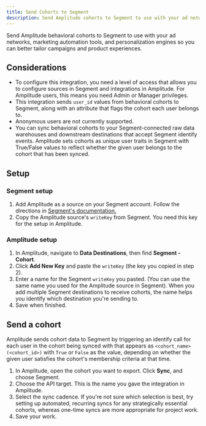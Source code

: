 ```yaml
---
title: Send Cohorts to Segment
description: Send Amplitude cohorts to Segment to use with your ad networks, marketing automation tools, and personalization engines to better tailor campaigns and product experiences.
---
```


Send Amplitude behavioral cohorts to Segment to use with your ad networks, marketing automation tools, and personalization engines so you can better tailor campaigns and product experiences.
 
## Considerations

- To configure this integration, you need a level of access that allows you to configure sources in Segment and integrations in Amplitude. For Amplitude users, this means you need Admin or Manager privileges.
- This integration sends `user_id` values from behavioral cohorts to Segment, along with an attribute that flags the cohort each user belongs to. 
- Anonymous users are not currently supported.
- You can sync behavioral cohorts to your Segment-connected raw data warehouses and downstream destinations that accept Segment identify events. Amplitude sets cohorts as unique user traits in Segment with True/False values to reflect whether the given user belongs to the cohort that has been synced.

## Setup

### Segment setup

1. Add Amplitude as a source on your Segment account. Follow the directions in [Segment's documentation.](https://segment.com/docs/sources/cloud-apps/amplitude-cohorts/)
2. Copy the Amplitude source's `writeKey` from Segment. You need this key for the setup in Amplitude.

### Amplitude setup

1. In Amplitude, navigate to **Data Destinations**, then find **Segment - Cohort**.
2. Click **Add New Key** and paste the `writeKey` (the key you copied in step 2).
3. Enter a name for the Segment `writeKey` you pasted. (You can use the same name you used for the Amplitude source in Segment). When you add multiple Segment destinations to receive cohorts, the name helps you identify which destination you're sending to. 
4. Save when finished.

## Send a cohort

Amplitude sends cohort data to Segment by triggering an identify call for each user in the cohort being synced with that appears as `<cohort_name> (<cohort_id>)` with `True` or `False` as the value, depending on whether the given user satisfies the cohort's membership criteria at that time.

1. In Amplitude, open the cohort you want to export. Click **Sync**, and choose Segment.
2. Choose the API target. This is the name you gave the integration in Amplitude.
3. Select the sync cadence. If you're not sure which selection is best, try setting up automated, recurring syncs for any strategically essential cohorts, whereas one-time syncs are more appropriate for project work.
4. Save your work.
